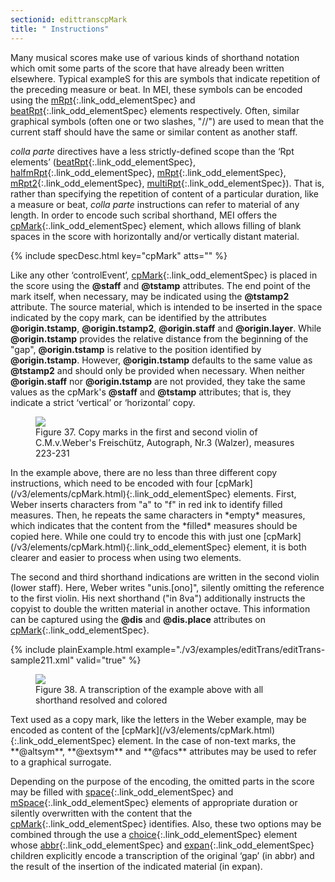 ```yaml
---
sectionid: edittranscpMark
title: " Instructions"
---
```




Many musical scores make use of various kinds of shorthand notation which omit some
parts
of the score that have already been written elsewhere. Typical exampleS for this are
symbols
that indicate repetition of the preceding measure or beat. In MEI, these symbols can
be
encoded using the [mRpt](/v3/elements/mRpt.html){:.link_odd_elementSpec} and [beatRpt](/v3/elements/beatRpt.html){:.link_odd_elementSpec} elements
respectively. Often, similar graphical symbols (often one or two slashes, "//") are
used to
mean that the current staff should have the same or similar content as another staff.

*colla parte* directives have a less strictly-defined scope than the
‘Rpt elements’ ([beatRpt](/v3/elements/beatRpt.html){:.link_odd_elementSpec}, [halfmRpt](/v3/elements/halfmRpt.html){:.link_odd_elementSpec}, [mRpt](/v3/elements/mRpt.html){:.link_odd_elementSpec}, [mRpt2](/v3/elements/mRpt2.html){:.link_odd_elementSpec}, [multiRpt](/v3/elements/multiRpt.html){:.link_odd_elementSpec}). That is, rather than specifying the repetition of content of a particular
duration, like a measure or beat, *colla parte* instructions can refer to
material of any length. In order to encode such scribal shorthand, MEI offers the
[cpMark](/v3/elements/cpMark.html){:.link_odd_elementSpec} element, which allows filling of blank spaces in the score with
horizontally and/or vertically distant material.



{% include specDesc.html key="cpMark" atts="" %}



Like any other ‘controlEvent’, [cpMark](/v3/elements/cpMark.html){:.link_odd_elementSpec} is placed in
the score using the **@staff** and **@tstamp** attributes. The end point of the
mark itself, when necessary, may be indicated using the **@tstamp2** attribute. The
source material, which is intended to be inserted in the space indicated by the copy
mark,
can be identified by the attributes **@origin.tstamp**, **@origin.tstamp2**,
**@origin.staff** and **@origin.layer**. While **@origin.tstamp**
provides the relative distance from the beginning of the "gap", **@origin.tstamp** is
relative to the position identified by **@origin.tstamp**. However,
**@origin.tstamp** defaults to the same value as **@tstamp2** and should only
be provided when necessary. When neither **@origin.staff** nor
**@origin.tstamp** are not provided, they take the same values as the cpMark's
**@staff** and **@tstamp** attributes; that is, they indicate a strict
‘vertical’ or ‘horizontal’ copy.

<figure class="figure">
   <img src="../../../../guidelines/3.0.0/Images/ExampleImages/cpMark_2.png" class="img-responsive"></img>
   <figcaption class="figure-caption">Figure 37. Copy marks in the first and second violin of C.M.v.Weber's Freischütz, Autograph,
      Nr.3
      (Walzer), measures 223-231
   </figcaption>
</figure>
In the example above, there are no less than three different copy instructions, which
need
to be encoded with four [cpMark](/v3/elements/cpMark.html){:.link_odd_elementSpec} elements. First, Weber inserts
characters from "a" to "f" in red ink to identify filled measures. Then, he repeats
the same
characters in *empty* measures, which indicates that the content from the
*filled* measures should be copied here. While one could try to encode this
with just one [cpMark](/v3/elements/cpMark.html){:.link_odd_elementSpec} element, it is both clearer and easier to process
when using two elements.

The second and third shorthand indications are written in the second violin (lower
staff).
Here, Weber writes "unis.[ono]", silently omitting the reference to the first violin.
His
next shorthand ("in 8va") additionally instructs the copyist to double the written
material
in another octave. This information can be captured using the **@dis** and
**@dis.place** attributes on [cpMark](/v3/elements/cpMark.html){:.link_odd_elementSpec}.

{% include plainExample.html example="./v3/examples/editTrans/editTrans-sample211.xml" valid="true" %}


<figure class="figure">
   <img src="../../../../guidelines/3.0.0/Images/ExampleImages/cpMark_3.png" class="img-responsive"></img>
   <figcaption class="figure-caption">Figure 38. A transcription of the example above with all shorthand resolved and colored</figcaption>
</figure>
Text used as a copy mark, like the letters in the Weber example, may be encoded as
content
of the [cpMark](/v3/elements/cpMark.html){:.link_odd_elementSpec} element. In the case of non-text marks, the
**@altsym**, **@extsym** and **@facs** attributes may be used to refer
to a graphical surrogate.

Depending on the purpose of the encoding, the omitted parts in the score may be filled
with
[space](/v3/elements/space.html){:.link_odd_elementSpec} and [mSpace](/v3/elements/mSpace.html){:.link_odd_elementSpec} elements of appropriate
duration or silently overwritten with the content that the [cpMark](/v3/elements/cpMark.html){:.link_odd_elementSpec}
identifies. Also, these two options may be combined through the use a [choice](/v3/elements/choice.html){:.link_odd_elementSpec} element whose [abbr](/v3/elements/abbr.html){:.link_odd_elementSpec} and [expan](/v3/elements/expan.html){:.link_odd_elementSpec}
children explicitly encode a transcription of the original ‘gap’ (in
abbr) and the result of the insertion of the indicated material (in expan).

